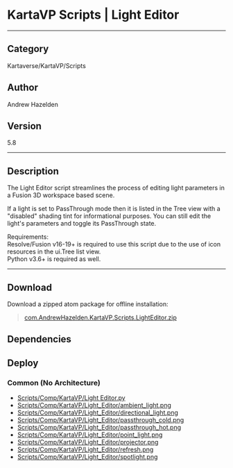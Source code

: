 # KartaVP Scripts | Light Editor
___

## Category
Kartaverse/KartaVP/Scripts

## Author
Andrew Hazelden

## Version
5.8

___

## Description
<p>The Light Editor script streamlines the process of editing light parameters in a Fusion 3D workspace based scene.</p>

<p>If a light is set to PassThrough mode then it is listed in the Tree view with a "disabled" shading tint for informational purposes. You can still edit the light's parameters and toggle its PassThrough state.</p>

<p>Requirements:<br>
Resolve/Fusion v16-19+ is required to use this script due to the use of icon resources in the ui.Tree list view.<br>
Python v3.6+ is required as well.</p>

___

## Download

Download a zipped atom package for offline installation:
> [com.AndrewHazelden.KartaVP.Scripts.LightEditor.zip](https://gitlab.com/WeSuckLess/Reactor/-/archive/master/Reactor-master.zip?path=Atoms/com.AndrewHazelden.KartaVP.Scripts.LightEditor)  

## Dependencies

## Deploy

### Common (No Architecture)

<ul>
<li><a href="https://gitlab.com/WeSuckLess/Reactor/-/blob/master/Atoms/com.AndrewHazelden.KartaVP.Scripts.LightEditor/Scripts/Comp/KartaVP/Light Editor.py?ref_type=heads">Scripts/Comp/KartaVP/Light Editor.py</a></li>
<li><a href="https://gitlab.com/WeSuckLess/Reactor/-/blob/master/Atoms/com.AndrewHazelden.KartaVP.Scripts.LightEditor/Scripts/Comp/KartaVP/Light_Editor/ambient_light.png?ref_type=heads">Scripts/Comp/KartaVP/Light_Editor/ambient_light.png</a></li>
<li><a href="https://gitlab.com/WeSuckLess/Reactor/-/blob/master/Atoms/com.AndrewHazelden.KartaVP.Scripts.LightEditor/Scripts/Comp/KartaVP/Light_Editor/directional_light.png?ref_type=heads">Scripts/Comp/KartaVP/Light_Editor/directional_light.png</a></li>
<li><a href="https://gitlab.com/WeSuckLess/Reactor/-/blob/master/Atoms/com.AndrewHazelden.KartaVP.Scripts.LightEditor/Scripts/Comp/KartaVP/Light_Editor/passthrough_cold.png?ref_type=heads">Scripts/Comp/KartaVP/Light_Editor/passthrough_cold.png</a></li>
<li><a href="https://gitlab.com/WeSuckLess/Reactor/-/blob/master/Atoms/com.AndrewHazelden.KartaVP.Scripts.LightEditor/Scripts/Comp/KartaVP/Light_Editor/passthrough_hot.png?ref_type=heads">Scripts/Comp/KartaVP/Light_Editor/passthrough_hot.png</a></li>
<li><a href="https://gitlab.com/WeSuckLess/Reactor/-/blob/master/Atoms/com.AndrewHazelden.KartaVP.Scripts.LightEditor/Scripts/Comp/KartaVP/Light_Editor/point_light.png?ref_type=heads">Scripts/Comp/KartaVP/Light_Editor/point_light.png</a></li>
<li><a href="https://gitlab.com/WeSuckLess/Reactor/-/blob/master/Atoms/com.AndrewHazelden.KartaVP.Scripts.LightEditor/Scripts/Comp/KartaVP/Light_Editor/projector.png?ref_type=heads">Scripts/Comp/KartaVP/Light_Editor/projector.png</a></li>
<li><a href="https://gitlab.com/WeSuckLess/Reactor/-/blob/master/Atoms/com.AndrewHazelden.KartaVP.Scripts.LightEditor/Scripts/Comp/KartaVP/Light_Editor/refresh.png?ref_type=heads">Scripts/Comp/KartaVP/Light_Editor/refresh.png</a></li>
<li><a href="https://gitlab.com/WeSuckLess/Reactor/-/blob/master/Atoms/com.AndrewHazelden.KartaVP.Scripts.LightEditor/Scripts/Comp/KartaVP/Light_Editor/spotlight.png?ref_type=heads">Scripts/Comp/KartaVP/Light_Editor/spotlight.png</a></li>
</ul>
